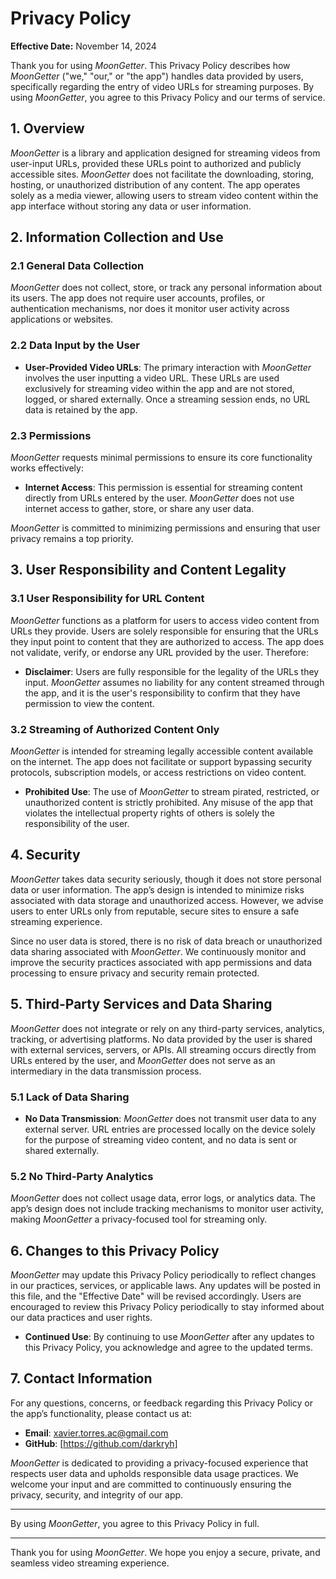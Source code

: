 # Privacy Policy

**Effective Date:** November 14, 2024

Thank you for using *MoonGetter*. This Privacy Policy describes how *MoonGetter* ("we," "our," or "the app") handles data provided by users, specifically regarding the entry of video URLs for streaming purposes. By using *MoonGetter*, you agree to this Privacy Policy and our terms of service.

## 1. Overview

*MoonGetter* is a library and application designed for streaming videos from user-input URLs, provided these URLs point to authorized and publicly accessible sites. *MoonGetter* does not facilitate the downloading, storing, hosting, or unauthorized distribution of any content. The app operates solely as a media viewer, allowing users to stream video content within the app interface without storing any data or user information.

## 2. Information Collection and Use

### 2.1 General Data Collection

*MoonGetter* does not collect, store, or track any personal information about its users. The app does not require user accounts, profiles, or authentication mechanisms, nor does it monitor user activity across applications or websites.

### 2.2 Data Input by the User

- **User-Provided Video URLs**: The primary interaction with *MoonGetter* involves the user inputting a video URL. These URLs are used exclusively for streaming video within the app and are not stored, logged, or shared externally. Once a streaming session ends, no URL data is retained by the app.

### 2.3 Permissions

*MoonGetter* requests minimal permissions to ensure its core functionality works effectively:
- **Internet Access**: This permission is essential for streaming content directly from URLs entered by the user. *MoonGetter* does not use internet access to gather, store, or share any user data.

*MoonGetter* is committed to minimizing permissions and ensuring that user privacy remains a top priority.

## 3. User Responsibility and Content Legality

### 3.1 User Responsibility for URL Content

*MoonGetter* functions as a platform for users to access video content from URLs they provide. Users are solely responsible for ensuring that the URLs they input point to content that they are authorized to access. The app does not validate, verify, or endorse any URL provided by the user. Therefore:

- **Disclaimer**: Users are fully responsible for the legality of the URLs they input. *MoonGetter* assumes no liability for any content streamed through the app, and it is the user's responsibility to confirm that they have permission to view the content.

### 3.2 Streaming of Authorized Content Only

*MoonGetter* is intended for streaming legally accessible content available on the internet. The app does not facilitate or support bypassing security protocols, subscription models, or access restrictions on video content.

- **Prohibited Use**: The use of *MoonGetter* to stream pirated, restricted, or unauthorized content is strictly prohibited. Any misuse of the app that violates the intellectual property rights of others is solely the responsibility of the user.

## 4. Security

*MoonGetter* takes data security seriously, though it does not store personal data or user information. The app’s design is intended to minimize risks associated with data storage and unauthorized access. However, we advise users to enter URLs only from reputable, secure sites to ensure a safe streaming experience.

Since no user data is stored, there is no risk of data breach or unauthorized data sharing associated with *MoonGetter*. We continuously monitor and improve the security practices associated with app permissions and data processing to ensure privacy and security remain protected.

## 5. Third-Party Services and Data Sharing

*MoonGetter* does not integrate or rely on any third-party services, analytics, tracking, or advertising platforms. No data provided by the user is shared with external services, servers, or APIs. All streaming occurs directly from URLs entered by the user, and *MoonGetter* does not serve as an intermediary in the data transmission process.

### 5.1 Lack of Data Sharing

- **No Data Transmission**: *MoonGetter* does not transmit user data to any external server. URL entries are processed locally on the device solely for the purpose of streaming video content, and no data is sent or shared externally.

### 5.2 No Third-Party Analytics

*MoonGetter* does not collect usage data, error logs, or analytics data. The app’s design does not include tracking mechanisms to monitor user activity, making *MoonGetter* a privacy-focused tool for streaming only.

## 6. Changes to this Privacy Policy

*MoonGetter* may update this Privacy Policy periodically to reflect changes in our practices, services, or applicable laws. Any updates will be posted in this file, and the "Effective Date" will be revised accordingly. Users are encouraged to review this Privacy Policy periodically to stay informed about our data practices and user rights.

- **Continued Use**: By continuing to use *MoonGetter* after any updates to this Privacy Policy, you acknowledge and agree to the updated terms.

## 7. Contact Information

For any questions, concerns, or feedback regarding this Privacy Policy or the app’s functionality, please contact us at:

- **Email**: xavier.torres.ac@gmail.com
- **GitHub**: [https://github.com/darkryh]

*MoonGetter* is dedicated to providing a privacy-focused experience that respects user data and upholds responsible data usage practices. We welcome your input and are committed to continuously ensuring the privacy, security, and integrity of our app.

---

By using *MoonGetter*, you agree to this Privacy Policy in full.

---

Thank you for using *MoonGetter*. We hope you enjoy a secure, private, and seamless video streaming experience.